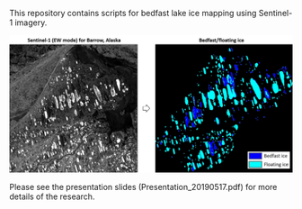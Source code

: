 This repository contains scripts for bedfast lake ice mapping using Sentinel-1 imagery.

![alt text](https://github.com/wajuqi/Bedfast-Lake-Ice-Mapping/blob/master/example_result.png)

Please see the presentation slides (Presentation_20190517.pdf) for more details of the research.
